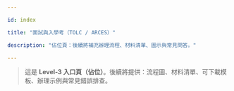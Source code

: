 ---
id: index
title: "面試與入學考（TOLC / ARCES）"
description: "佔位頁：後續將補充辦理流程、材料清單、圖示與常見問答。"
---


> 這是 **Level‑3 入口頁（佔位）**。後續將提供：流程圖、材料清單、可下載模板、辦理示例與常見錯誤排查。
